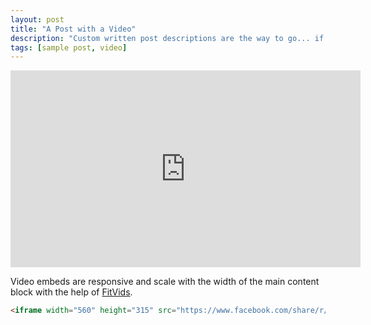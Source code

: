 ```yaml
---
layout: post
title: "A Post with a Video"
description: "Custom written post descriptions are the way to go... if you're not lazy."
tags: [sample post, video]
---
```


<iframe width="560" height="315" src="https://widgets.sociablekit.com/facebook-reels/iframe/25561795" frameborder="0"></iframe>

Video embeds are responsive and scale with the width of the main content block with the help of [FitVids](http://fitvidsjs.com/).

```html
<iframe width="560" height="315" src="https://www.facebook.com/share/r/1BfjnowxhN/" frameborder="0"></iframe>
```